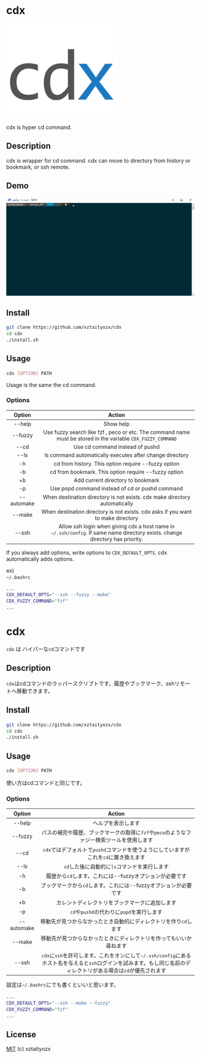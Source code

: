 # __cdx__

![logo](./img/logo.png)

cdx is hyper cd command.

## __Description__

cdx is wrapper for cd command. cdx can move to directory from history or bookmark, or ssh remote. 

## __Demo__
![demo](./img/demo.gif)

## __Install__

```sh
git clone https://github.com/xztaityozx/cdx
cd cdx
./install.sh
```

## __Usage__

```sh
cdx [OPTION] PATH
```

Usage is the same the cd command.

### __Options__

|Option|Action|
|:--:|:--:|
|--help|Show help|
|--fuzzy|Use fuzzy search like fzf , peco or etc. The command name must be stored in the variable `CDX_FUZZY_COMMAND`|
|--cd|Use cd command instead of pushd|
|--ls|ls command automatically executes after change directory|
|-h|cd from history. This option require --fuzzy option|
|-b|cd from bookmark. This option require --fuzzy option|
|+b|Add current directory to bookmark|
|-p|Use popd command instead of cd or pushd command|
|--automake|When destination directory is not exists. cdx make directory automatically|
|--make|When destination directory is not exists. cdx asks if you want to make directory|
|--ssh|Allow ssh login when giving cdx a host name in `~/.ssh/config`. If same name directory exists. change directory has priority.|

If you always add options, write options to `CDX_DEFAULT_OPTS`. cdx automatically adds  options.

ex)  
`~/.bashrc`

```sh
...
CDX_DEFAULT_OPTS="--ssh --fuzzy --make"
CDX_FUZZY_COMMAND="fzf"
...
```

# __cdx__

`cdx` は ハイパーな`cd`コマンドです

## __Description__

`cdx`はcdコマンドのラッパースクリプトです。履歴やブックマーク、sshリモートへ移動できます。

## __Install__

```sh
git clone https://github.com/xztaityozx/cdx
cd cdx
./install.sh
```

## __Usage__

```sh
cdx [OPTION] PATH
```

使い方はcdコマンドと同じです。

### __Options__

|Option|Action|
|:--:|:--:|
|--help|ヘルプを表示します|
|--fuzzy|パスの補完や履歴、ブックマークの取得に`fzf`や`peco`のようなファジー検索ツールを使用します|
|--cd|`cdx`ではデフォルトで`pushd`コマンドを使うようにしていますがこれを`cd`に置き換えます|
|--ls|`cd`した後に自動的に`ls`コマンドを実行します|
|-h|履歴から`cd`します。これには--fuzzyオプションが必要です|
|-b|ブックマークから`cd`します。これには--fuzzyオプションが必要です|
|+b|カレントディレクトリをブックマークに追加します|
|-p|`cd`や`pushd`の代わりに`popd`を実行します|
|--automake|移動先が見つからなかったとき自動的にディレクトリを作り`cd`します|
|--make|移動先が見つからなかったときにディレクトリを作ってもいいか尋ねます|
|--ssh|`cdx`に`ssh`を許可します。これをオンにして`~/.ssh/config`にあるホスト名を与えると`ssh`ログインを試みます。もし同じ名前のディレクトリがある場合は`cd`が優先されます|

設定は`~/.bashrc`にでも書くといいと思います。

```sh
...
CDX_DEFAULT_OPTS="--ssh --make --fuzzy"
CDX_FUZZY_COMMAND="fzf"
...
```

## __License__
[MIT](https://github.com/xztaityozx/cdx/blob/master/MITlicense.txt) (c) xztaityozx
